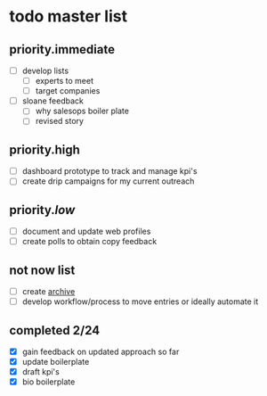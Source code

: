 # todo master list

## priority.__immediate__
- [ ] develop lists
  - [ ] experts to meet
  - [ ] target companies
- [ ] sloane feedback
  - [ ] why salesops boiler plate
  - [ ] revised story

## priority.high
- [ ] dashboard prototype to track and manage kpi's
- [ ] create drip campaigns for my current outreach

## priority.*low*
- [ ] document and update web profiles
- [ ] create polls to obtain copy feedback

## not now list
- [ ] create [archive](https://tudr.github.io/old)
- [ ] develop workflow/process to move entries or ideally automate it

## completed 2/24
- [x] gain feedback on updated approach so far
- [x] update boilerplate
- [x] draft kpi's
- [x] bio boilerplate

